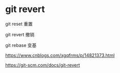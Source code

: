 # git revert


git reset 重置

git revert 撤销

git rebase 变基

https://www.cnblogs.com/xgqfrms/p/14821373.html



https://git-scm.com/docs/git-revert
